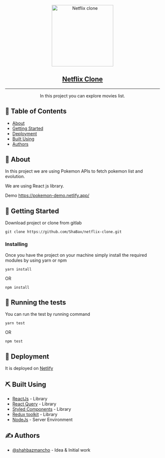 <p align="center">
  <a href="https://netflix-1992.netlify.app" rel="noopener">
 <img height='200px' src="https://logowik.com/content/uploads/images/netflix-n.jpg" alt="Netflix clone"></a>
</p>

<h2 align="center"><a href="https://netflix-1992.netlify.app/">Netflix Clone</a></h2>

---

<p align="center"> In this project you can explore movies list.
<br> </p>

## 📝 Table of Contents

- [About](#about)
- [Getting Started](#getting_started)
- [Deployment](#deployment)
- [Built Using](#built_using)
- [Authors](#authors)

## 🧐 About <a name = "about"></a>

In this project we are using Pokemon APIs to fetch pokemon list and evolution.

We are using React js library.

Demo <a href="https://pokemon-demo.netlify.app/">https://pokemon-demo.netlify.app/</a>


## 🏁 Getting Started <a name = "getting_started"></a>

Download project or clone from gitlab

```
git clone https://github.com/ShaBax/netflix-clone.git

```

### Installing

Once you have the project on your machine simply install the required modules by using yarn or npm

```
yarn install
```

OR

```
npm install
```

## 🔧 Running the tests <a name = "tests"></a>

You can run the test by running command

<!-- ### Break down into end to end tests

Explain what these tests test and why -->

```
yarn test
```
OR
```
npm test
```

## 🚀 Deployment <a name = "deployment"></a>

It is deployed on <a href="https://netlify.com">Netlify</a>

## ⛏️ Built Using <a name = "built_using"></a>

- [ReactJs](http://reactjs.org//) - Library
- [React Query](https://react-query.tanstack.com/) - Library
- [Styled Components](https://styled-components.com/) - Library
- [Redux toolkit](https://redux-toolkit.js.org//) - Library
- [NodeJs](https://nodejs.org/en/) - Server Environment

## ✍️ Authors <a name = "authors"></a>

- [@shahbazmancho](https://gitlab.com/shahbazmancho) - Idea & Initial work


